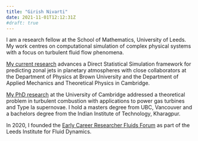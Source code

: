 ```yaml
---
title: "Girish Nivarti"
date: 2021-11-01T12:12:31Z
#draft: true
---
```


I am a research fellow at the School of Mathematics, University of Leeds. My work centres on computational simulation of complex physical systems with a focus on turbulent fluid flow phenomena.

[My current research](https://eps.leeds.ac.uk/maths/staff/5840/girish-nivarti) advances a Direct Statistical Simulation framework for predicting zonal jets in planetary atmospheres with close collaborators at the Department of Physics at Brown University and the Department of Applied Mechanics and Theoretical Physics in Cambridge.

[My PhD research](https://www.repository.cam.ac.uk/handle/1810/270335) at the University of Cambridge addressed a theoretical problem in turbulent combustion with applications to power gas turbines and Type Ia supernovae. I hold a masters degree from UBC, Vancouver and a bachelors degree from the Indian Institute of Technology, Kharagpur.

<!-- I develop mathematical models and softwares that enable such simulations. I also analyse simulation data to decipher the mechanisms relevant to the physics of the problem at hand. -->

<!-- By nature, this work lies at the intersection of mathematics, physics and software engineering. -->

In 2020, I founded the [Early Career Researcher Fluids Forum](https://fluids.leeds.ac.uk/lifd-sub-groups/early-career-researcher-forum/) as part of the Leeds Institute for Fluid Dynamics.

